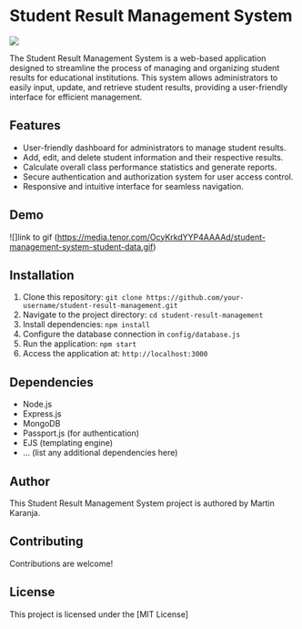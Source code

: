 # Student Result Management System

![](https://i.ytimg.com/vi/UEEXWq5kQRk/maxresdefault.jpg)

The Student Result Management System is a web-based application designed to streamline the process of managing and organizing student results for educational institutions. This system allows administrators to easily input, update, and retrieve student results, providing a user-friendly interface for efficient management.

## Features

- User-friendly dashboard for administrators to manage student results.
- Add, edit, and delete student information and their respective results.
- Calculate overall class performance statistics and generate reports.
- Secure authentication and authorization system for user access control.
- Responsive and intuitive interface for seamless navigation.

## Demo

![]link to gif (https://media.tenor.com/OcyKrkdYYP4AAAAd/student-management-system-student-data.gif)

## Installation

1. Clone this repository: `git clone https://github.com/your-username/student-result-management.git`
2. Navigate to the project directory: `cd student-result-management`
3. Install dependencies: `npm install`
4. Configure the database connection in `config/database.js`
5. Run the application: `npm start`
6. Access the application at: `http://localhost:3000`

## Dependencies

- Node.js
- Express.js
- MongoDB
- Passport.js (for authentication)
- EJS (templating engine)
- ... (list any additional dependencies here)

## Author

This Student Result Management System project is authored by Martin Karanja.

## Contributing

Contributions are welcome!

## License

This project is licensed under the [MIT License]
